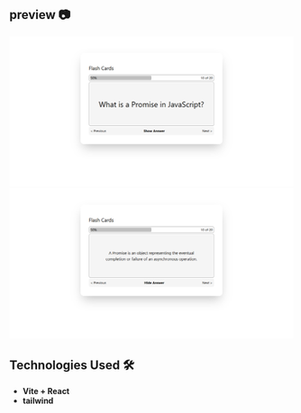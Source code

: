## preview 📷
![Flash Cards](./src/assets/15-project-screenshot-1.png)
![Flash Cards](./src/assets/15-project-screenshot-2.png)

## Technologies Used 🛠️
- **Vite + React**
- **tailwind**
